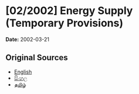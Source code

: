 # [02/2002] Energy Supply (Temporary Provisions)

**Date:** 2002-03-21

## Original Sources

- [English](https://documents.gov.lk/view/acts/2002/3/02-2002_E.pdf)
- [සිංහල](https://documents.gov.lk/view/acts/2002/3/02-2002_S.pdf)
- [தமிழ்](https://documents.gov.lk/view/acts/2002/3/02-2002_T.pdf)
